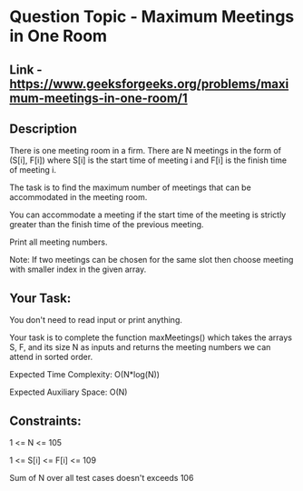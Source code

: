 # Question Topic - Maximum Meetings in One Room

## Link - https://www.geeksforgeeks.org/problems/maximum-meetings-in-one-room/1

## Description

There is one meeting room in a firm. There are N meetings in the form of (S[i], F[i]) where S[i] is the start time of meeting i and F[i] is the finish time of meeting i.

The task is to find the maximum number of meetings that can be accommodated in the meeting room. 

You can accommodate a meeting if the start time of the meeting is strictly greater than the finish time of the previous meeting. 

Print all meeting numbers.

Note: If two meetings can be chosen for the same slot then choose meeting with smaller index in the given array.

## Your Task:

You don't need to read input or print anything. 

Your task is to complete the function maxMeetings() which takes the arrays S, F, and its size N as inputs and returns the meeting numbers we can attend in sorted order.

Expected Time Complexity: O(N*log(N))

Expected Auxiliary Space: O(N)

## Constraints:

1 <= N <= 105

1 <= S[i] <= F[i] <= 109

Sum of N over all test cases doesn't exceeds 106
